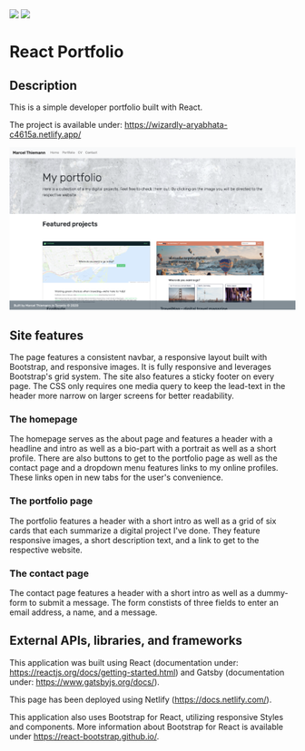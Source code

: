 <img src="https://img.shields.io/badge/cestmarcel-React+Portfolio-navy">

<img src="https://img.shields.io/badge/Version-1.0-green">

# React Portfolio

## Description
This is a simple developer portfolio built with React.

The project is available under: https://wizardly-aryabhata-c4615a.netlify.app/

![Screenshot of the landing page](https://github.com/cestmarcel/uoft-react-portfolio/blob/master/assets/screenshots/landing.png)

## Site features

The page features a consistent navbar, a responsive layout built with Bootstrap, and responsive images. It is fully responsive and leverages Bootstrap's grid system. The site also features a sticky footer on every page. The CSS only requires one media query to keep the lead-text in the header more narrow on larger screens for better readability.

### The homepage

The homepage serves as the about page and features a header with a headline and intro as well as a bio-part with a portrait as well as a short profile. There are also buttons to get to the portfolio page as well as the contact page and a dropdown menu features links to my online profiles. These links open in new tabs for the user's convenience.

### The portfolio page

The portfolio features a header with a short intro as well as a grid of six cards that each summarize a digital project I've done. They feature responsive images, a short description text, and a link to get to the respective website.

### The contact page

The contact page features a header with a short intro as well as a dummy-form to submit a message. The form constists of three fields to enter an email address, a name, and a message. 

## External APIs, libraries, and frameworks

This application was built using React (documentation under: https://reactjs.org/docs/getting-started.html) and Gatsby (documentation under: https://www.gatsbyjs.org/docs/).

This page has been deployed using Netlify (https://docs.netlify.com/).

This application also uses Bootstrap for React, utilizing responsive Styles and components. More information about Bootstrap for React is available under https://react-bootstrap.github.io/.